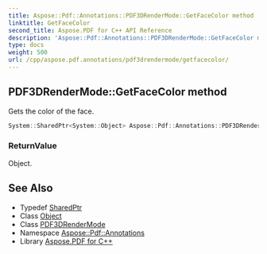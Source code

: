 ```yaml
---
title: Aspose::Pdf::Annotations::PDF3DRenderMode::GetFaceColor method
linktitle: GetFaceColor
second_title: Aspose.PDF for C++ API Reference
description: 'Aspose::Pdf::Annotations::PDF3DRenderMode::GetFaceColor method. Gets the color of the face in C++.'
type: docs
weight: 500
url: /cpp/aspose.pdf.annotations/pdf3drendermode/getfacecolor/
---
```

## PDF3DRenderMode::GetFaceColor method


Gets the color of the face.

```cpp
System::SharedPtr<System::Object> Aspose::Pdf::Annotations::PDF3DRenderMode::GetFaceColor()
```


### ReturnValue

Object.

## See Also

* Typedef [SharedPtr](../../../system/sharedptr/)
* Class [Object](../../../system/object/)
* Class [PDF3DRenderMode](../)
* Namespace [Aspose::Pdf::Annotations](../../)
* Library [Aspose.PDF for C++](../../../)
